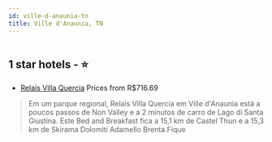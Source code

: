 ```yaml
---
id: ville-d-anaunia-tn
title: Ville d'Anaunia, TN
---
```


<center><img src="https://i.travelapi.com/hotels/32000000/31710000/31702000/31701948/bd3f349b_z.jpg" alt="" /></center>


##  1 star hotels - ⭐️

-    [Relais Villa Quercia](https://www.hurb.com/br/aud/https://www.hurb.com/br/hotels/ville-d-anaunia/relais-villa-quercia-HT-5DY4?cmp=18055) Prices from R$716.69
   > Em um parque regional, Relais Villa Quercia em Ville d'Anaunia está a poucos passos de Non Valley e a 2 minutos de carro de Lago di Santa Giustina.  Este Bed and Breakfast fica a 15,1 km de Castel Thun e a 15,3 km de Skirama Dolomiti Adamello Brenta.Fique
